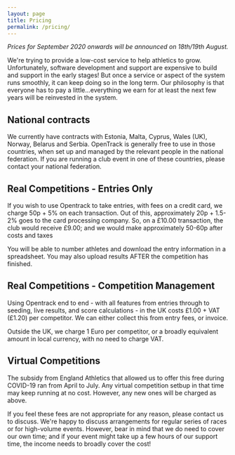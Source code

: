 ```yaml
---
layout: page
title: Pricing
permalink: /pricing/
---
```



*Prices for September 2020 onwards will be announced on 18th/19th August.*

We're trying to provide a low-cost service to help athletics to grow.   Unfortunately, software development
and support are expensive to build and support in the early stages!  But once a service or aspect of the system runs smoothly,  it can keep doing so in the long term.  Our philosophy is that everyone has to pay a little...everything we earn for at least the next few years will be reinvested in the system.

## National contracts
We currently have contracts with Estonia, Malta, Cyprus, Wales (UK), Norway, Belarus and Serbia.   OpenTrack is generally free to use in those countries, when set up and managed by the relevant people in the national federation. If you are running a club event in one of these countries, please contact your national federation.


## Real Competitions - Entries Only
If you wish to use Opentrack to take entries, with fees on a credit card, we charge 50p + 5% on each transaction.   Out of this, approximately 20p + 1.5-2% goes to the card processing company.  So, on a £10.00 transaction, the club would receive £9.00; and we would make approximately 50-60p after costs and taxes

You will be able to number athletes and download the entry information in a spreadsheet.  You may also upload results AFTER the competition has finished.  

## Real Competitions - Competition Management

Using Opentrack end to end - with all features from entries through to seeding, live results, and score calculations - in the UK costs £1.00 + VAT (£1.20) per competitor.   We can either collect this from entry fees, or invoice.

Outside the UK, we charge 1 Euro per competitor, or a broadly equivalent amount in local currency, with no need to charge VAT.


## Virtual Competitions

The subsidy from England Athletics that allowed us to offer this free during COVID-19 ran from April to July.  Any virtual competition setbup in that time may keep running at no cost.  However, any new ones will be charged as above.

If you feel these fees are not appropriate for any reason, please contact us to discuss.  We're happy to discuss arrangements for regular series of races or for high-volume events.  However, bear in mind that we do need to cover our own time; and if your event might take up a few hours of our support time, the income needs to broadly cover the cost!